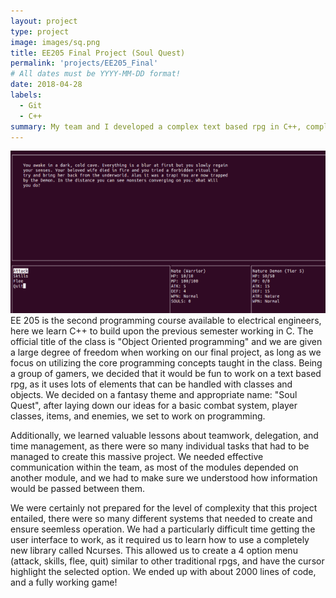 ```yaml
---
layout: project
type: project
image: images/sq.png
title: EE205 Final Project (Soul Quest)
permalink: 'projects/EE205_Final'
# All dates must be YYYY-MM-DD format!
date: 2018-04-28
labels:
  - Git
  - C++
summary: My team and I developed a complex text based rpg in C++, complete with combat system, items, stats, and encounters
---
```

<img class="ui medium right floated rounded image" src="../images/sq2.png">
EE 205 is the second programming course available to electrical engineers, here we learn C++ to build upon the previous semester working in C. The official title of the class is "Object Oriented programming" and we are given a large degree of freedom when working on our final project, as long as we focus on utilizing the core programming concepts taught in the class. Being a group of gamers, we decided that it would be fun to work on a text based rpg, as it uses lots of elements that can be handled with classes and objects. We decided on a fantasy theme and appropriate name: "Soul Quest", after laying down our ideas for a basic combat system, player classes, items, and enemies, we set to work on programming.

Additionally, we learned valuable lessons about teamwork, delegation, and time management, as there were so many individual tasks that had to be managed to create this massive project. We needed effective communication within the team, as most of the modules depended on another module, and we had to make sure we understood how information would be passed between them.


We were certainly not prepared for the level of complexity that this project entailed, there were so many different systems that needed to create and ensure seemless operation. We had a particularly difficult time getting the user interface to work, as it required us to learn how to use a completely new library called Ncurses. This allowed us to create a 4 option menu (attack, skills, flee, quit) similar to other traditional rpgs, and have the cursor highlight the selected option. We ended up with about 2000 lines of code, and a fully working game!

